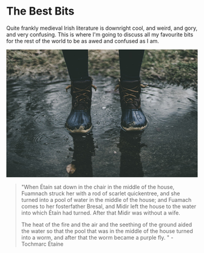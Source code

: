 # The Best Bits

Quite frankly medieval Irish literature is downright cool, and weird, and gory, and very confusing. This is where I'm going to discuss all my favourite bits for the rest of the world to be as awed and confused as I am.

![](../.gitbook/assets/photo-1518576725813-ea8c8b91b014.jpg)

> "When Étaín sat down in the chair in the middle of the house, Fuamnach struck her with a rod of scarlet quickentree, and she turned into a pool of water in the middle of the house; and Fuamach comes to her fosterfather Bresal, and Midir left the house to the water into which Étaín had turned. After that Midir was without a wife.   
>   
> The heat of the fire and the air and the seething of the ground aided the water so that the pool that was in the middle of the house turned into a worm, and after that the worm became a purple fly. " - Tochmarc Étaíne



